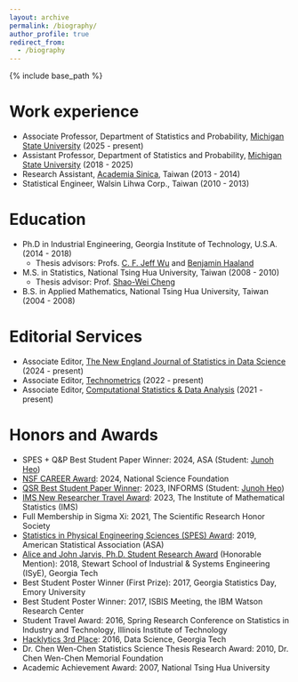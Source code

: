 ```yaml
---
layout: archive
permalink: /biography/
author_profile: true
redirect_from:
  - /biography
---
```


{% include base_path %}

Work experience
======
* Associate Professor, Department of Statistics and Probability, [Michigan State University](https://stt.natsci.msu.edu/) (2025 -  present)
* Assistant Professor, Department of Statistics and Probability, [Michigan State University](https://stt.natsci.msu.edu/) (2018 -  2025) 
* Research Assistant, [Academia Sinica](https://www.stat.sinica.edu.tw/eng/), Taiwan (2013 - 2014)
* Statistical Engineer, Walsin Lihwa Corp., Taiwan (2010 - 2013)

Education
======
- Ph.D in Industrial Engineering, Georgia Institute of Technology, U.S.A. (2014 - 2018)
	- Thesis advisors: Profs. [C. F. Jeff Wu](https://www2.isye.gatech.edu/~jeffwu/) and [Benjamin Haaland](https://medicine.utah.edu/faculty/mddetail/u6012617)
- M.S. in Statistics, National Tsing Hua University, Taiwan (2008 - 2010) 
	- Thesis advisor: Prof. [Shao-Wei Cheng](http://www.stat.nthu.edu.tw/~swcheng/index.htm)
- B.S. in Applied Mathematics, National Tsing Hua University, Taiwan (2004 - 2008)

  
Editorial Services
======
* Associate Editor, [The New England Journal of Statistics in Data Science](https://journal.nestat.org/section_pages/engineering_science) (2024 - present)
* Associate Editor, [Technometrics](https://www-tandfonline-com.proxy2.cl.msu.edu/journals/utch20/about-this-journal#editorial-board) (2022 - present)
* Associate Editor, [Computational Statistics & Data Analysis](https://www.sciencedirect.com/journal/computational-statistics-and-data-analysis/about/editorial-board) (2021 - present)


Honors and Awards
======
* SPES + Q&P Best Student Paper Winner: 2024, ASA (Student: [Junoh Heo](https://heojunoh.github.io/))
* [NSF CAREER Award](https://stt.natsci.msu.edu/news/chih-li-sung-receives-nsf-career-award.aspx): 2024, National Science Foundation
* [QSR Best Student Paper Winner](https://www.linkedin.com/posts/informs-quality-statistics-and-reliability-qsr_celebrating-the-winner-of-the-2023-informs-activity-7120983705677963264-_ETw?utm_source=share&utm_medium=member_desktop): 2023, INFORMS (Student: [Junoh Heo](https://heojunoh.github.io/))
* [IMS New Researcher Travel Award](https://imstat.org/2023/04/18/ims-announces-2023-recipients-of-the-new-researcher-travel-awards/): 2023, The Institute of Mathematical Statistics (IMS)
* Full Membership in Sigma Xi: 2021, The Scientific Research Honor Society
* [Statistics in Physical Engineering Sciences (SPES) Award](https://www.amstat.org/your-career/awards/statistics-in-physical-engineering-sciences-award): 2019, American Statistical Association (ASA)
* [Alice and John Jarvis, Ph.D. Student Research Award](https://www.isye.gatech.edu/news/isye-presents-graduate-undergraduate-awards-outstanding-students-1) (Honorable Mention): 2018, Stewart School of Industrial & Systems Engineering (ISyE), Georgia Tech
* Best Student Poster Winner (First Prize): 2017, Georgia Statistics Day, Emory University
* Best Student Poster Winner: 2017, ISBIS Meeting, the IBM Watson Research Center
* Student Travel Award: 2016, Spring Research Conference on Statistics in Industry and Technology, Illinois Institute of Technology
* [Hacklytics 3rd Place](https://atdc.org/atdc-news/atdc-sponsored-hacklytics-competition-winners-named/): 2016, Data Science, Georgia Tech
* Dr. Chen Wen-Chen Statistics Science Thesis Research Award: 2010, Dr. Chen Wen-Chen Memorial Foundation
* Academic Achievement Award: 2007, National Tsing Hua University

